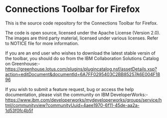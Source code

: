 Connections Toolbar for Firefox
===============================

This is the source code repository for the Connections Toolbar for Firefox.

The code is open source, licensed under the Apache License (Version 2.0). The images are third party material, licensed under various licenses. Refer to NOTICE file for more information.

If you are an end user who wishes to download the latest stable versin of the toolbar, you should do so from the IBM Collaboration Solutions Catalog on Greenhouse:- https://greenhouse.lotus.com/plugins/plugincatalog.nsf/assetDetails.xsp?action=editDocument&documentId=6A7FF0295403C2BB85257A6E004F1896

If you wish to submit a feature request, bug or access the help documentation, please visit the community on IBM DeveloperWorks:- https://www.ibm.com/developerworks/mydeveloperworks/groups/service/html/communityview?communityUuid=4aee1970-6f11-45de-aa2a-1d53f0fc4b5f
